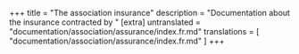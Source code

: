 +++
title = "The association insurance"
description = "Documentation about the insurance contracted by "
[extra]
untranslated = "documentation/association/assurance/index.fr.md"
translations = [
    "documentation/association/assurance/index.fr.md"
]
+++
